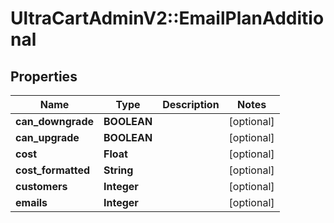 # UltraCartAdminV2::EmailPlanAdditional

## Properties
Name | Type | Description | Notes
------------ | ------------- | ------------- | -------------
**can_downgrade** | **BOOLEAN** |  | [optional] 
**can_upgrade** | **BOOLEAN** |  | [optional] 
**cost** | **Float** |  | [optional] 
**cost_formatted** | **String** |  | [optional] 
**customers** | **Integer** |  | [optional] 
**emails** | **Integer** |  | [optional] 


